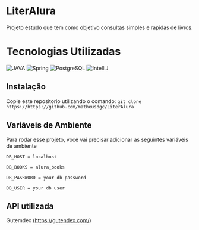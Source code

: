 
# LiterAlura

Projeto estudo que tem como objetivo consultas simples e rapidas de livros.
# Tecnologias Utilizadas

![JAVA](https://img.shields.io/badge/Java-ED8B00?style=for-the-badge&logo=openjdk&logoColor=white)
![Spring](https://img.shields.io/badge/Spring-6DB33F?style=for-the-badge&logo=spring&logoColor=white)
![PostgreSQL](https://img.shields.io/badge/PostgreSQL-316192?style=for-the-badge&logo=postgresql&logoColor=white)
![IntelliJ](https://img.shields.io/badge/IntelliJ_IDEA-000000.svg?style=for-the-badge&logo=intellij-idea&logoColor=white)


## Instalação

Copie este repositorio utilizando o comando: `git clone https://https://github.com/matheusdgc/LiterAlura`
## Variáveis de Ambiente

Para rodar esse projeto, você vai precisar adicionar as seguintes variáveis de ambiente

`DB_HOST = localhost`

`DB_BOOKS = alura_books`

`DB_PASSWORD = your db password`

`DB_USER = your db user`


## API utilizada

 Gutemdex (https://gutendex.com/)

